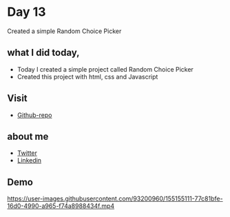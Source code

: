 # Day 13

Created a simple Random Choice Picker


## what I did today,

 - Today I created a simple project called Random Choice Picker
 - Created this project with html, css and Javascript


## Visit

 - [Github-repo](https://github.com/KaranChandekar/50projects50days/tree/master/random-choice-picker)

 
## about me

 - [Twitter](https://twitter.com/karanchandekar1)
 - [Linkedin](https://www.linkedin.com/in/karan-chandekar-a87263219/)


## Demo


https://user-images.githubusercontent.com/93200960/155155111-77c81bfe-16d0-4990-a965-f74a8988434f.mp4

